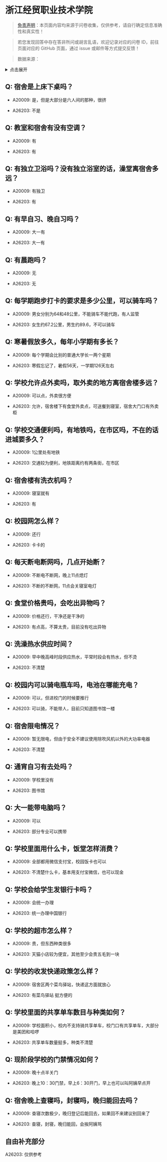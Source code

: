 # 浙江经贸职业技术学院

> [免责声明](https://colleges.chat/#_3)：本页面内容均来源于问卷收集，仅供参考，请自行确定信息准确性和真实性！

> 若您发现回答中存在答非所问或胡言乱语，欢迎记录对应的问卷 ID，前往页面对应的 GitHub 页面，通过 issue 或邮件等方式提交反馈！

> 数据来源：

<details><summary>点击展开</summary>
<ul>
<li>A20009: 匿名 (2023 年 06 月)</li>
<li>A26203: 匿名 (2024 年 07 月)</li>
</ul>
</details>

## Q: 宿舍是上床下桌吗？

- A20009: 是，但是大部分是六人间的那种，很挤

- A26203: 不是

## Q: 教室和宿舍有没有空调？

- A20009: 有

- A26203: 有

## Q: 有独立卫浴吗？没有独立浴室的话，澡堂离宿舍多远？

- A20009: 有独卫

- A26203: 有

## Q: 有早自习、晚自习吗？

- A20009: 大一有

- A26203: 大一有

## Q: 有晨跑吗？

- A20009: 无

- A26203: 无

## Q: 每学期跑步打卡的要求是多少公里，可以骑车吗？

- A20009: 男女分别为64和48公里，不能骑车不能代跑，有人监管

- A26203: 女生约67.2公里，男生约89.6，不可以骑车

## Q: 寒暑假放多久，每年小学期有多长？

- A20009: 每个学期会比别的普通大学长一两个星期

- A26203: 寒假忘记了，暑假56天，一学期126天左右

## Q: 学校允许点外卖吗，取外卖的地方离宿舍楼多远？

- A20009: 可以点，外卖很方便

- A26203: 允许，宿舍楼下有食堂外卖点，可送餐到寝室，宿舍大门口有外卖柜

## Q: 学校交通便利吗，有地铁吗，在市区吗，不在的话进城要多久？

- A20009: 1公里处有地铁

- A26203: 交通较为便利，地铁距离约有两条街，在市区

## Q: 宿舍楼有洗衣机吗？

- A20009: 寝室就有

- A26203: 有

## Q: 校园网怎么样？

- A20009: 还行

- A26203: 卡卡的

## Q: 每天断电断网吗，几点开始断？

- A20009: 不断电不断网，晚上11点熄灯

- A26203: 不断的不断网，11点会关寝室电灯

## Q: 食堂价格贵吗，会吃出异物吗？

- A20009: 价格还行，干净还是干净的

- A26203: 有点高，不算太贵，目前没有吃出异物

## Q: 洗澡热水供应时间？

- A20009: 早中晚高峰时段供应热水，平常时段会有热水，但不烫

- A26203: 不清楚

## Q: 校园内可以骑电瓶车吗，电池在哪能充电？

- A20009: 可以，但进校门的时候要推行

- A26203: 可以骑，不能带人，目前只知道图书馆一楼

## Q: 宿舍限电情况？

- A20009: 暂无限电，但由于安全不建议使用除吹风机以外的大功率电器

- A26203: 不清楚

## Q: 通宵自习有去处吗？

- A20009: 学校里没有

- A26203: 图书馆

## Q: 大一能带电脑吗？

- A20009: 可以

- A26203: 部分专业可以携带

## Q: 学校里面用什么卡，饭堂怎样消费？

- A20009: 全部都用微信支付宝，校园饭卡也可以

- A26203: 不清楚什么卡，基本用支付宝微信，也可以现金

## Q: 学校会给学生发银行卡吗？

- A20009: 会统一办理

- A26203: 统一办理中国银行

## Q: 学校的超市怎么样？

- A20009: 贵，但东西种类很多

- A26203: 天猫小店较为便宜，其他至少会贵五毛到一块

## Q: 学校的收发快递政策怎么样？

- A20009: 宿舍区两个菜鸟驿站，快递这方面就放心

- A26203: 有菜鸟驿站 挺方便的

## Q: 学校里面的共享单车数目与种类如何？

- A20009: 学校面积小，校内不支持骑共享单车，校门口有共享单车，大部分是美团和哈啰

- A26203: 共享单车数量挺多，种类不清楚

## Q: 现阶段学校的门禁情况如何？

- A20009: 晚十点半关门

- A26203: 晚上10：30门禁，早上6：30开门，早上也可以叫阿姨早点开

## Q: 宿舍晚上查寝吗，封寝吗，晚归能回去吗？

- A20009: 查寝次数极少，晚归登记后能回去，如果回不来建议别回来了

- A26203: 查寝，封寝，晚归能回，会挨阿姨骂

## 自由补充部分

A26203: 仅供参考